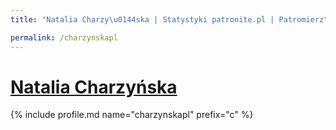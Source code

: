 ```yaml
---
title: "Natalia Charzy\u0144ska | Statystyki patronite.pl | Patromierz"

permalink: /charzynskapl
---
```


# [Natalia Charzyńska](https://patronite.pl/charzynskapl)

{% include profile.md name="charzynskapl" prefix="c" %}
